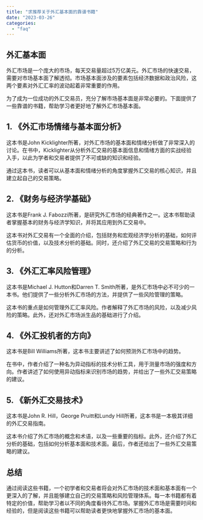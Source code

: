 ```yaml
---
title: "求推荐关于外汇基本面的靠谱书籍"
date: "2023-03-26"
categories: 
  - "faq"
---
```


## 外汇基本面

外汇市场是一个庞大的市场，每天交易量超过5万亿美元。外汇市场的快速交易，需要对市场基本面了解透彻。市场基本面涉及的要素包括经济数据和政治风险，这两个要素对外汇汇率的波动起着非常重要的作用。

为了成为一位成功的外汇交易员，充分了解市场基本面是非常必要的。下面提供了一些靠谱的书籍，帮助学习者更好地了解外汇市场基本面。

## 1\. 《外汇市场情绪与基本面分析》

这本书是John Kicklighter所著，对外汇市场的基本面和情绪分析做了非常深入的讨论。在书中，Kicklighter从分析外汇交易的基本面信息和情绪方面的实战经验入手，以此为学者和交易者提供了不可或缺的知识和经验。

通过这本书，读者可以从基本面和情绪分析的角度掌握外汇交易的核心知识，并且建立起自己的交易策略。

## 2\. 《财务与经济学基础》

这本书是Frank J. Fabozzi所著，是研究外汇市场的经典著作之一。这本书帮助读者掌握基本的财务与经济学知识，并将其应用到外汇交易中。

这本书对外汇交易有一个全面的介绍，包括财务和宏观经济学分析的基础，如何评估货币的价值，以及技术分析的基础。同时，还介绍了外汇交易的交易策略和行为的分析。

## 3\. 《外汇汇率风险管理》

这本书是Michael J. Hutton和Darren T. Smith所著，是外汇市场中必不可少的一本书。他们提供了一些分析外汇市场的方法，并提供了一些风险管理的策略。

这本书的重点是如何管理外汇汇率风险。作者解释了外汇市场的风险，以及减少风险的策略。此外，还对外汇市场派生品的基础进行了介绍。

## 4\. 《外汇投机者的方向》

这本书是Bill Williams所著，这本书主要讲述了如何预测外汇市场中的趋势。

在书中，作者介绍了一种名为异动指标的技术分析工具，用于测量市场的强度和方向。作者讲述了如何使用异动指标来识别市场的趋势，并给出了一些外汇交易策略的建议。

## 5\. 《新外汇交易技术》

这本书是John R. Hill，George Pruitt和Lundy Hill所著，这本书是一本极其详细的外汇交易指南。

这本书介绍了外汇市场的概念和术语，以及一些重要的指标。此外，还介绍了外汇分析的基础，包括如何分析基本面和技术面。最后，作者还给出了一些外汇交易策略的建议。

## 总结

通过阅读这些书籍，一个初学者和交易者将会对外汇市场的技术面和基本面有一个更深入的了解，并且能够建立自己的交易策略和风险管理体系。每一本书籍都有着特定的价值，帮助学习者以不同的角度看待外汇市场。掌握外汇市场是需要时间和经验的，但是阅读这些书籍可以帮助读者更快地掌握外汇市场的基本面。
